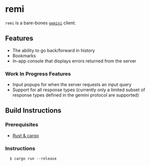 # remi 
`remi` is a bare-bones [`gemini`](https://geminiprotocol.net/) client.

## Features
* The ability to go back/forward in history
* Bookmarks
* In-app console that displays errors returned from the server

### Work In Progress Features
* Input popups for when the server requests an input query
* Support for all response types (currently only a limited subset of response types defined in the gemini protocol are supported)

## Build Instructions
### Prerequisites
* [Rust & cargo](https://www.rust-lang.org/tools/install)

### Instructions
```console
  $ cargo run --release
```
